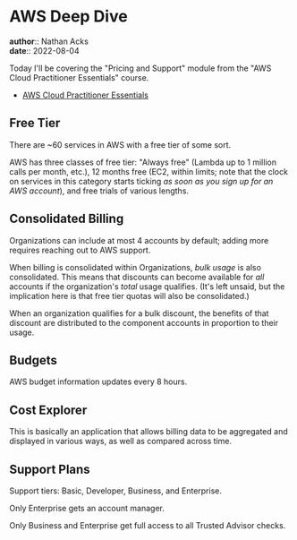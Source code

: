 # AWS Deep Dive

**author**:: Nathan Acks  
**date**:: 2022-08-04

Today I'll be covering the "Pricing and Support" module from the "AWS Cloud Practitioner Essentials" course.

* [AWS Cloud Practitioner Essentials](https://www.aws.training/learningobject/curriculum?id=27076)

## Free Tier

There are ~60 services in AWS with a free tier of some sort.

AWS has three classes of free tier: "Always free" (Lambda up to 1 million calls per month, etc.), 12 months free (EC2, within limits; note that the clock on services in this category starts ticking *as soon as you sign up for an AWS account*), and free trials of various lengths.

## Consolidated Billing

Organizations can include at most 4 accounts by default; adding more requires reaching out to AWS support.

When billing is consolidated within Organizations, *bulk usage* is also consolidated. This means that discounts can become available for *all* accounts if the organization's *total* usage qualifies. (It's left unsaid, but the implication here is that free tier quotas will also be consolidated.)

When an organization qualifies for a bulk discount, the benefits of that discount are distributed to the component accounts in proportion to their usage.

## Budgets

AWS budget information updates every 8 hours.

## Cost Explorer

This is basically an application that allows billing data to be aggregated and displayed in various ways, as well as compared across time.

## Support Plans

Support tiers: Basic, Developer, Business, and Enterprise.

Only Enterprise gets an account manager.

Only Business and Enterprise get full access to all Trusted Advisor checks.
